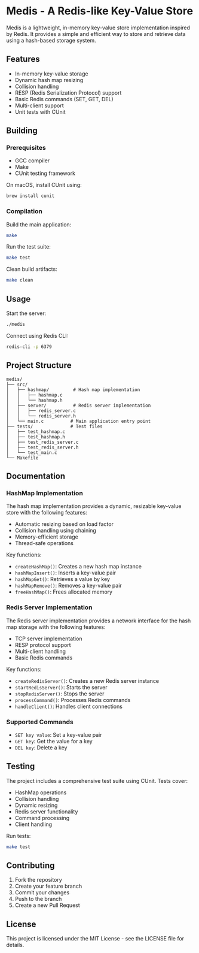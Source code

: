 # Medis - A Redis-like Key-Value Store

Medis is a lightweight, in-memory key-value store implementation inspired by Redis. It provides a simple and efficient way to store and retrieve data using a hash-based storage system.

## Features

- In-memory key-value storage
- Dynamic hash map resizing
- Collision handling
- RESP (Redis Serialization Protocol) support
- Basic Redis commands (SET, GET, DEL)
- Multi-client support
- Unit tests with CUnit

## Building

### Prerequisites

- GCC compiler
- Make
- CUnit testing framework

On macOS, install CUnit using:
```bash
brew install cunit
```

### Compilation

Build the main application:
```bash
make
```

Run the test suite:
```bash
make test
```

Clean build artifacts:
```bash
make clean
```

## Usage

Start the server:
```bash
./medis
```

Connect using Redis CLI:
```bash
redis-cli -p 6379
```

## Project Structure

```
medis/
├── src/
│   ├── hashmap/         # Hash map implementation
│   │   ├── hashmap.c
│   │   └── hashmap.h
│   ├── server/          # Redis server implementation
│   │   ├── redis_server.c
│   │   └── redis_server.h
│   └── main.c          # Main application entry point
├── tests/              # Test files
│   ├── test_hashmap.c
│   ├── test_hashmap.h
│   ├── test_redis_server.c
│   ├── test_redis_server.h
│   └── test_main.c
└── Makefile
```

## Documentation

### HashMap Implementation

The hash map implementation provides a dynamic, resizable key-value store with the following features:

- Automatic resizing based on load factor
- Collision handling using chaining
- Memory-efficient storage
- Thread-safe operations

Key functions:
- `createHashMap()`: Creates a new hash map instance
- `hashMapInsert()`: Inserts a key-value pair
- `hashMapGet()`: Retrieves a value by key
- `hashMapRemove()`: Removes a key-value pair
- `freeHashMap()`: Frees allocated memory

### Redis Server Implementation

The Redis server implementation provides a network interface for the hash map storage with the following features:

- TCP server implementation
- RESP protocol support
- Multi-client handling
- Basic Redis commands

Key functions:
- `createRedisServer()`: Creates a new Redis server instance
- `startRedisServer()`: Starts the server
- `stopRedisServer()`: Stops the server
- `processCommand()`: Processes Redis commands
- `handleClient()`: Handles client connections

### Supported Commands

- `SET key value`: Set a key-value pair
- `GET key`: Get the value for a key
- `DEL key`: Delete a key

## Testing

The project includes a comprehensive test suite using CUnit. Tests cover:

- HashMap operations
- Collision handling
- Dynamic resizing
- Redis server functionality
- Command processing
- Client handling

Run tests:
```bash
make test
```

## Contributing

1. Fork the repository
2. Create your feature branch
3. Commit your changes
4. Push to the branch
5. Create a new Pull Request

## License

This project is licensed under the MIT License - see the LICENSE file for details.